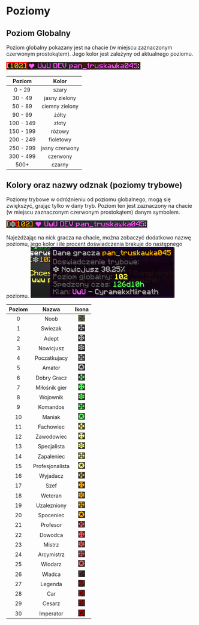 # Poziomy

## Poziom Globalny

Poziom globalny pokazany jest na chacie (w miejscu zaznaczonym czerwonym prostokątem). 
Jego kolor jest zależyny od aktualnego poziomu.

![Poziom globalny](/assets/levels/level-format.png)

|  Poziom   |     Kolor      |
|:---------:|:--------------:|
|  0 - 29   |     szary      |
|  30 - 49  | jasny zielony  |
|  50 - 89  | ciemny zielony |
|  90 - 99  |     żółty      |
| 100 - 149 |     złoty      |
| 150 - 199 |     różowy     |
| 200 - 249 |   fioletowy    |
| 250 - 299 | jasny czerwony |
| 300 - 499 |    czerwony    |
|   500+    |     czarny     |

 ## Kolory oraz nazwy odznak (poziomy trybowe)

Poziomy trybowe w odróżnieniu od poziomu globalnego, mogą się zwiększyć, grając tylko w dany tryb. 
Poziom ten jest zaznaczony na chacie (w miejscu zaznaczonym czerwonym prostokątem) danym symbolem.

![Poziom trybowy](/assets/levels/game-level-format.png)

Najeżdżając na nick gracza na chacie, można zobaczyć dodatkowo nazwę poziomu, jego kolor i ile procent doświadczenia brakuje do następnego poziomu.
![Najechanie na poziom trybowy](/assets/levels/game-level-hover.png)

| Poziom |      Nazwa      |                      Ikona                      |
|:------:|:---------------:|:-----------------------------------------------:|
|   0    |      Noob       |       ![Noob](/assets/levels/level-0.png)       |
|   1    |     Swiezak     |     ![Swiezak](/assets/levels/level-1.png)      |
|   2    |      Adept      |      ![Adept](/assets/levels/level-2.png)       |
|   3    |    Nowicjusz    |    ![Nowicjusz](/assets/levels/level-3.png)     |
|   4    |  Poczatkujacy   |   ![Poczatkujacy](/assets/levels/level-4.png)   |
|   5    |     Amator      |      ![Amator](/assets/levels/level-5.png)      |
|   6    |   Dobry Gracz   |   ![Dobry Gracz](/assets/levels/level-6.png)    |
|   7    |  Miłośnik gier  |  ![Miłośnik gier](/assets/levels/level-7.png)   |
|   8    |    Wojownik     |     ![Wojownik](/assets/levels/level-8.png)     |
|   9    |    Komandos     |     ![Komandos](/assets/levels/level-9.png)     |
|   10   |     Maniak      |     ![Maniak](/assets/levels/level-10.png)      |
|   11   |    Fachowiec    |    ![Fachowiec](/assets/levels/level-11.png)    |
|   12   |   Zawodowiec    |   ![Zawodowiec](/assets/levels/level-12.png)    |
|   13   |   Specjalista   |   ![Specjalista](/assets/levels/level-13.png)   |
|   14   |   Zapaleniec    |   ![Zapaleniec](/assets/levels/level-14.png)    |
|   15   | Profesjonalista | ![Profesjonalista](/assets/levels/level-15.png) |
|   16   |    Wyjadacz     |    ![Wyjadacz](/assets/levels/level-16.png)     |
|   17   |      Szef       |      ![Szef](/assets/levels/level-17.png)       |
|   18   |     Weteran     |     ![Weteran](/assets/levels/level-18.png)     |
|   19   |   Uzalezniony   |   ![Uzalezniony](/assets/levels/level-19.png)   |
|   20   |    Spoceniec    |    ![Spoceniec](/assets/levels/level-20.png)    |
|   21   |    Profesor     |    ![Profesor](/assets/levels/level-21.png)     |
|   22   |     Dowodca     |     ![Dowodca](/assets/levels/level-22.png)     |
|   23   |     Mistrz      |     ![Mistrz](/assets/levels/level-23.png)      |
|   24   |   Arcymistrz    |   ![Arcymistrz](/assets/levels/level-24.png)    |
|   25   |     Wlodarz     |     ![Wlodarz](/assets/levels/level-25.png)     |
|   26   |     Wladca      |     ![Wladca](/assets/levels/level-26.png)      |
|   27   |     Legenda     |     ![Legenda](/assets/levels/level-27.png)     |
|   28   |       Car       |       ![Car](/assets/levels/level-28.png)       |
|   29   |     Cesarz      |     ![Cesarz](/assets/levels/level-29.png)      |
|   30   |    Imperator    |    ![Imperator](/assets/levels/level-30.png)    |
